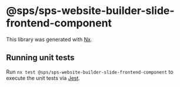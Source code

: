 # @sps/sps-website-builder-slide-frontend-component

This library was generated with [Nx](https://nx.dev).

## Running unit tests

Run `nx test @sps/sps-website-builder-slide-frontend-component` to execute the unit tests via [Jest](https://jestjs.io).
